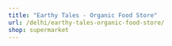 ```yaml
---
title: "Earthy Tales - Organic Food Store"
url: /delhi/earthy-tales-organic-food-store/
shop: supermarket
---
```

